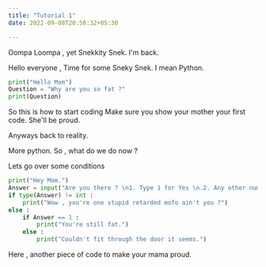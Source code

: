 ```yaml
---
title: "Tutorial 1"
date: 2022-09-08T20:58:32+05:30

---
```


Oompa Loompa , yet Snekkity Snek.
I'm back.

Hello everyone , 
Time for some Sneky Snek.
I mean Python.

```python
print("Hello Mom")
Question = "Why are you so fat ?"
print(Question)
```
So this is how to start coding
Make sure you show your mother your first code. 
She'll be proud. 

Anyways back to reality.

More python.
So , what do we do now ?

Lets go over some conditions

```python
print("Hey Mom.")
Answer = input("Are you there ? \n1. Type 1 for Yes \n.2. Any other number for no. \nEnter a number :"))
if type(Answer) != int :
    print("Wow , you're one stupid retarded mofo ain't you ?")
else :
    if Answer == 1 :
        print("You're still fat.")
    else :
        print("Couldn't fit through the door it seems.")
```

Here , another piece of code to make your mama proud. 

